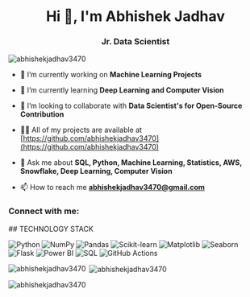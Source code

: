 <h1 align="center">Hi 👋, I'm Abhishek Jadhav</h1>
<h3 align="center">Jr. Data Scientist</h3>

<p align="left"> <img src="https://komarev.com/ghpvc/?username=abhishekjadhav3470&label=Profile%20views&color=0e75b6&style=flat" alt="abhishekjadhav3470" /> </p>

- 🔭 I’m currently working on **Machine Learning Projects**

- 🌱 I’m currently learning **Deep Learning and Computer Vision**

- 👯 I’m looking to collaborate with **Data Scientist's for Open-Source Contribution**

- 👨‍💻 All of my projects are available at [https://github.com/abhishekjadhav3470](https://github.com/abhishekjadhav3470)

- 💬 Ask me about **SQL, Python, Machine Learning, Statistics, AWS, Snowflake, Deep Learning, Computer Vision**

- 📫 How to reach me **abhishekjadhav3470@gmail.com**

<h3 align="left">Connect with me:</h3>
<p align="left">
## TECHNOLOGY STACK

![Python](https://img.shields.io.badge/-Python-3776AB?style=flat-square&logo=python&logoColor=white)
![NumPy](https://img.shields.io.badge/-NumPy-013243?style=flat-square&logo=numpy&logoColor=white)
![Pandas](https://img.shields.io.badge/-Pandas-150458?style=flat-square&logo=pandas&logoColor=white)
![Scikit-learn](https://img.shields.io.badge/-Scikit--learn-F7931E?style=flat-square&logo=scikit-learn&logoColor=white)
![Matplotlib](https://img.shields.io.badge/-Matplotlib-11557c?style=flat-square&logo=python&logoColor=white)
![Seaborn](https://img.shields.io.badge/-Seaborn-3776AB?style=flat-square&logo=python&logoColor=white)
![Flask](https://img.shields.io.badge/-Flask-000000?style=flat-square&logo=flask&logoColor=white)
![Power BI](https://img.shields.io.badge/-Power%20BI-F2C811?style=flat-square&logo=power-bi&logoColor=black)
![SQL](https://img.shields.io.badge/-SQL-4479A1?style=flat-square&logo=Microsoft-SQL-Server&logoColor=white)
![GitHub Actions](https://img.shields.io.badge/-GitHub%20Actions-2088FF?style=flat-square&logo=github-actions&logoColor=white)

<p><img align="left" src="https://github-readme-stats.vercel.app/api/top-langs?username=abhishekjadhav3470&show_icons=true&locale=en&layout=compact" alt="abhishekjadhav3470" /></p>

<p>&nbsp;<img align="center" src="https://github-readme-stats.vercel.app/api?username=abhishekjadhav3470&show_icons=true&locale=en" alt="abhishekjadhav3470" /></p>

<p><img align="center" src="https://github-readme-streak-stats.herokuapp.com/?user=abhishekjadhav3470&" alt="abhishekjadhav3470" /></p>
